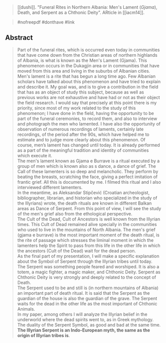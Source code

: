 > [[dushi]]. "Funeral Rites in Northern Albania: Men's Lament (*Gjama*), Death, and Serpent as a Chthonic Deity". ARticle in [[iacm14]].

> #nofreepdf 
> #donthave 
> #link 

## Abstract
> Part of the funeral rites, which is occurred even today in communities that have come down from the Christian areas of northern highlands of Albania, is what is known as the Men's Lament (Gjama). This phenomenon occurs in the Dukagjin area or in communities that have moved from this area and living in the suburbs of Albanian cities. Men's lament is a rite that has begun a long time ago. Few Albanian scholars have talked about this phenomenon and have tried to explain and describe it. My goal was, and is to give a contribution in the field that has as an object of study this subject, because as well as previous works are not exhaustive and have had or not as their object the field research. I would say that precisely at this point there is my priority, since most of my work related to the study of this phenomenon; I have done in the field, having the opportunity to be part of the funeral ceremonies, to record them, and also to interview and photograph the men who lamented. I have also the opportunity of observation of numerous recordings of laments, certainly late recordings, of the period after the 90s, which have helped me to estimate and to judge more clearly about this phenomenon. Of course, men’s lament has changed until today. It is already performed as a part of the meaningful tradition and identity of communities which execute it.
> <br>
> The men's lament known as Gjama e Burrave is a ritual executed by a group of men which is known also as s dance, a dance of grief. The Call of these lamenters is so deep and melancholic. They perform by beating the breasts, scratching the face, giving a perfect imitation of frantic grief. All this is documented by me. I filmed this ritual and I also interviewed different lamenters.
> <br>
> In the meantime, as Aleksandar Stipčević (Croatian archeologist, bibliographer, librarian, and historian who specialized in the study of the Illyrians) wrote, the death rituals are known in different Balkan areas as Dance of Serpent. From this point of view, I will see the study of the men's grief also from the ethological perspective.
> <br>
> The Cult of the Dead, Cult of Ancestors is well known from the Illyrian times. This Cult of Dead remained alive specially in the communities who used to live in the mountains of North Albania. The men's grief (gjama e burrave) is the most important moment of the death ritual, is the rite of passage which stresses the liminal moment in which the lamenters help the Spirit to pass from this life in the other life in which the ancestors (Cult of the Dead) wait for the dead person.
> <br>
> As the final part of my presentation, I will make a specific explanation about the Symbol of Serpent through the Illyrian tribes until today. The Serpent was something people feared and worshiped. It is also a totem, a magic fighter, a magic maker, and Chthonic Deity. Serpent as Chthonic Deity is very strongly and deeply related to the concept of Death.
> <br>
> The Serpent used to be and still is (in northern mountains of Albania) an important part of death ritual. It is said that the Serpent as the guardian of the house is also the guardian of the grave. The Serpent waits for the dead in the other life as the most important of Chthonic Animals.
> <br>
> In my paper, among others I will analyze the Illyrian belief in the underworld where the dead spirits went to, as in Greek mythology. The duality of the Serpent Symbol, as good and bad at the same time. **The Illyrian Serpent is an Indo-European myth, the same as the origin of Illyrian tribes is**.